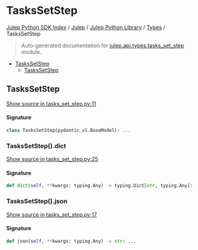 # TasksSetStep

[Julep Python SDK Index](../../../README.md#julep-python-sdk-index) / [Julep](../../index.md#julep) / [Julep Python Library](../index.md#julep-python-library) / [Types](./index.md#types) / TasksSetStep

> Auto-generated documentation for [julep.api.types.tasks_set_step](../../../../../../../julep/api/types/tasks_set_step.py) module.

- [TasksSetStep](#taskssetstep)
  - [TasksSetStep](#taskssetstep-1)

## TasksSetStep

[Show source in tasks_set_step.py:11](../../../../../../../julep/api/types/tasks_set_step.py#L11)

#### Signature

```python
class TasksSetStep(pydantic_v1.BaseModel): ...
```

### TasksSetStep().dict

[Show source in tasks_set_step.py:25](../../../../../../../julep/api/types/tasks_set_step.py#L25)

#### Signature

```python
def dict(self, **kwargs: typing.Any) -> typing.Dict[str, typing.Any]: ...
```

### TasksSetStep().json

[Show source in tasks_set_step.py:17](../../../../../../../julep/api/types/tasks_set_step.py#L17)

#### Signature

```python
def json(self, **kwargs: typing.Any) -> str: ...
```